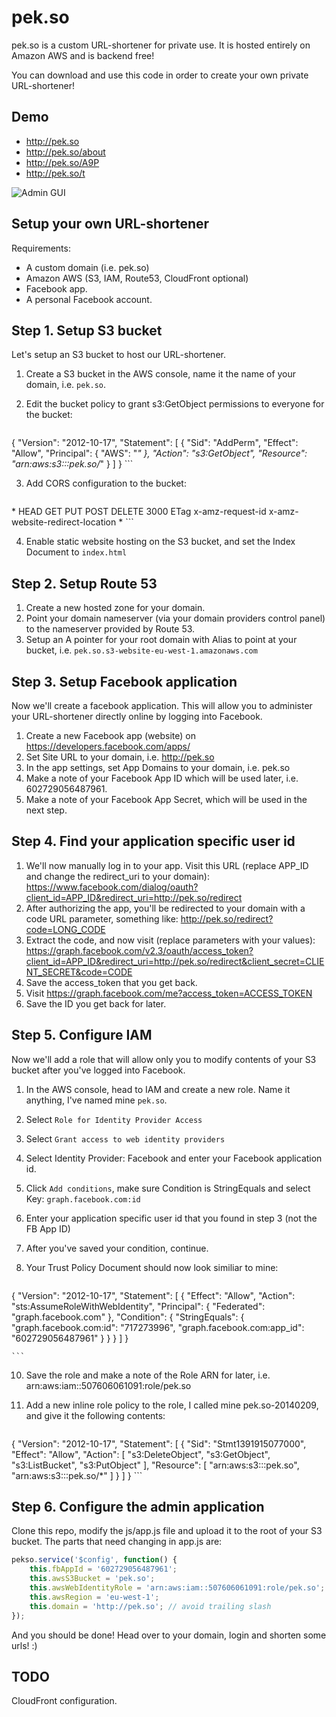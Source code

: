 pek.so
======

pek.so is a custom URL-shortener for private use. It is hosted entirely on Amazon AWS and is backend free!

You can download and use this code in order to create your own private URL-shortener!

Demo
----
* http://pek.so
* http://pek.so/about
* http://pek.so/A9P
* http://pek.so/t


![Admin GUI](https://dl.dropboxusercontent.com/u/12279637/pekso.png)

Setup your own URL-shortener
----------------------------

Requirements:

* A custom domain (i.e. pek.so)
* Amazon AWS (S3, IAM, Route53, CloudFront optional)
* Facebook app.
* A personal Facebook account.


Step 1. Setup S3 bucket
-------------------------------------------------
Let's setup an S3 bucket to host our URL-shortener.

1. Create a S3 bucket in the AWS console, name it the name of your domain, i.e. `pek.so`.
2. Edit the bucket policy to grant s3:GetObject permissions to everyone for the bucket:
    
    ```json
{
  "Version": "2012-10-17",
  "Statement": [
    {
      "Sid": "AddPerm",
      "Effect": "Allow",
      "Principal": {
        "AWS": "*"
      },
      "Action": "s3:GetObject",
      "Resource": "arn:aws:s3:::pek.so/*"
    }
  ]
}
    ```

3. Add CORS configuration to the bucket:

    ```xml
<?xml version="1.0" encoding="UTF-8"?>
<CORSConfiguration xmlns="http://s3.amazonaws.com/doc/2006-03-01/">
    <CORSRule>
        <AllowedOrigin>*</AllowedOrigin>
        <AllowedMethod>HEAD</AllowedMethod>
        <AllowedMethod>GET</AllowedMethod>
        <AllowedMethod>PUT</AllowedMethod>
        <AllowedMethod>POST</AllowedMethod>
        <AllowedMethod>DELETE</AllowedMethod>
        <MaxAgeSeconds>3000</MaxAgeSeconds>
        <ExposeHeader>ETag</ExposeHeader>
        <ExposeHeader>x-amz-request-id</ExposeHeader>
        <ExposeHeader>x-amz-website-redirect-location</ExposeHeader>
        <AllowedHeader>*</AllowedHeader>
    </CORSRule>
</CORSConfiguration>
    ```

4. Enable static website hosting on the S3 bucket, and set the Index Document to `index.html`

Step 2. Setup Route 53
----------------------
1. Create a new hosted zone for your domain.
2. Point your domain nameserver (via your domain providers control panel) to the nameserver provided by Route 53.
3. Setup an A pointer for your root domain with Alias to point at your bucket, i.e. `pek.so.s3-website-eu-west-1.amazonaws.com`

Step 3. Setup Facebook application
----------------------------------
Now we'll create a facebook application. This will allow you to administer your URL-shortener directly online by logging into Facebook.

1. Create a new Facebook app (website) on https://developers.facebook.com/apps/
2. Set Site URL to your domain, i.e. http://pek.so
3. In the app settings, set App Domains to your domain, i.e. pek.so
4. Make a note of your Facebook App ID which will be used later, i.e. 602729056487961.
5. Make a note of your Facebook App Secret, which will be used in the next step.

Step 4. Find your application specific user id
----------------------------------------------

1. We'll now manually log in to your app. Visit this URL (replace APP_ID and change the redirect_uri to your domain): https://www.facebook.com/dialog/oauth?client_id=APP_ID&redirect_uri=http://pek.so/redirect
2. After authorizing the app, you'll be redirected to your domain with a code URL parameter, something like: http://pek.so/redirect?code=LONG_CODE
3. Extract the code, and now visit (replace parameters with your values): https://graph.facebook.com/v2.3/oauth/access_token?client_id=APP_ID&redirect_uri=http://pek.so/redirect&client_secret=CLIENT_SECRET&code=CODE
4. Save the access_token that you get back.
5. Visit https://graph.facebook.com/me?access_token=ACCESS_TOKEN
6. Save the ID you get back for later.

Step 5. Configure IAM
---------------------
Now we'll add a role that will allow only you to modify contents of your S3 bucket after you've logged into Facebook.

1. In the AWS console, head to IAM and create a new role. Name it anything, I've named mine `pek.so`.
2. Select `Role for Identity Provider Access`
3. Select `Grant access to web identity providers`
4. Select Identity Provider: Facebook and enter your Facebook application id.
5. Click `Add conditions`, make sure Condition is StringEquals and select Key: `graph.facebook.com:id`
6. Enter your application specific user id that you found in step 3 (not the FB App ID)
7. After you've saved your condition, continue.
8. Your Trust Policy Document should now look similiar to mine:

    ```json
{
  "Version": "2012-10-17",
  "Statement": [
    {
      "Effect": "Allow",
      "Action": "sts:AssumeRoleWithWebIdentity",
      "Principal": {
        "Federated": "graph.facebook.com"
      },
      "Condition": {
        "StringEquals": {
          "graph.facebook.com:id": "717273996",
          "graph.facebook.com:app_id": "602729056487961"
        }
      }
    }
  ]
}

    ```
10. Save the role and make a note of the Role ARN for later, i.e. arn:aws:iam::507606061091:role/pek.so
11. Add a new inline role policy to the role, I called mine pek.so-20140209, and give it the following contents:

    ```json
{
  "Version": "2012-10-17",
  "Statement": [
    {
      "Sid": "Stmt1391915077000",
      "Effect": "Allow",
      "Action": [
        "s3:DeleteObject",
        "s3:GetObject",
        "s3:ListBucket",
        "s3:PutObject"
      ],
      "Resource": [
        "arn:aws:s3:::pek.so",
        "arn:aws:s3:::pek.so/*"
      ]
    }
  ]
}
    ```

Step 6. Configure the admin application
---------------------------------------
Clone this repo, modify the js/app.js file and upload it to the root of your S3 bucket.
The parts that need changing in app.js are:

```javascript
pekso.service('$config', function() {
    this.fbAppId = '602729056487961';
    this.awsS3Bucket = 'pek.so';
    this.awsWebIdentityRole = 'arn:aws:iam::507606061091:role/pek.so';
    this.awsRegion = 'eu-west-1';
    this.domain = 'http://pek.so'; // avoid trailing slash
});
```

And you should be done! Head over to your domain, login and shorten some urls! :)


TODO
------
CloudFront configuration.

